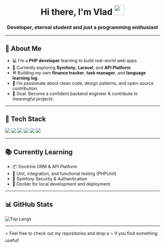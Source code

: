 <h1 align="center">Hi there, I'm Vlad
  <img src="https://github.com/blackcater/blackcater/raw/main/images/Hi.gif" height="32"/>
</h1>
<h3 align="center">Developer, eternal student and just a programming enthusiast</h3>

---

## 🚀 About Me

- 💻 I’m a **PHP developer** learning to build real-world web apps.
- 🧠 Currently exploring **Symfony**, **Laravel**, and **API Platform**.
- ⚒️ Building my own **finance tracker**, **task manager**, and **language learning log**.
- 🌱 I’m passionate about clean code, design patterns, and open-source contribution.
- 🎯 Goal: Become a confident backend engineer & contribute to meaningful projects.

---

## 🧰 Tech Stack

<p>
  <img src="https://img.shields.io/badge/PHP-777BB4?style=for-the-badge&logo=php&logoColor=white"/>
  <img src="https://img.shields.io/badge/Symfony-000000?style=for-the-badge&logo=symfony&logoColor=white"/>
  <img src="https://img.shields.io/badge/Laravel-E74430?style=for-the-badge&logo=laravel&logoColor=white"/>
  <img src="https://img.shields.io/badge/PostgreSQL-336791?style=for-the-badge&logo=postgresql&logoColor=white"/>
  <img src="https://img.shields.io/badge/Git-F05032?style=for-the-badge&logo=git&logoColor=white"/>
  <img src="https://img.shields.io/badge/Linux-FCC624?style=for-the-badge&logo=linux&logoColor=black"/>
</p>

---

## 📚 Currently Learning

- 📦 Doctrine ORM & API Platform
- 🧪 Unit, integration, and functional testing (PHPUnit)
- 🔐 Symfony Security & Authentication
- 🐳 Docker for local development and deployment
  
---

## 📊 GitHub Stats

![Top Langs](https://github-readme-stats.vercel.app/api/top-langs/?username=vladSHOKO&size_weight=0.5&count_weight=0.5)

---

⭐️ Feel free to check out my repositories and drop a ⭐ if you find something useful!

